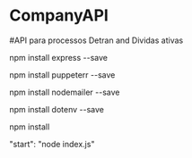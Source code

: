 # CompanyAPI
#API para processos Detran and Dividas ativas
<!-- Tutorial for set up enviroment API -->

<!-- Using NPM package install the dependencies -->
npm install express --save

npm install puppeterr --save

npm install nodemailer --save

npm install dotenv --save

<!-- Or install dependencies using the geral command -->

npm install

<!-- After install create a .env file with the variables specified in .env_sample -->

<!-- After this make sure that the file package.json id configured in the start command (in the module "scripts") -->

"start": "node index.js"

<!-- Well, your API is done to deploy -->

